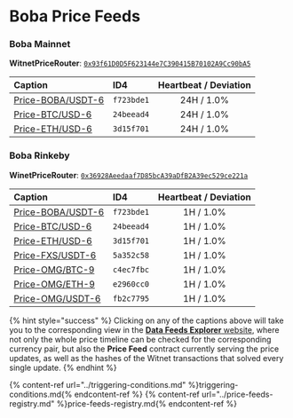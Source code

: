 # Boba Price Feeds

### Boba Mainnet

**WitnetPriceRouter**: [`0x93f61D0D5F623144e7C390415B70102A9Cc90bA5`](https://blockexplorer.boba.network/address/0x93f61D0D5F623144e7C390415B70102A9Cc90bA5/read-contract)

| **Caption** | **ID4** | **Heartbeat / Deviation**
| :- | :- | :-: 
| [Price-BOBA/USDT-6](https://feeds.witnet.io/feeds/boba-mainnet_boba-usdt_6) | `f723bde1` | 24H / 1.0% 
| [Price-BTC/USD-6](https://feeds.witnet.io/feeds/boba-mainnet_btc-usd_6) | `24beead4` | 24H / 1.0% 
| [Price-ETH/USD-6](https://feeds.witnet.io/feeds/boba-mainnet_eth-usd_6) | `3d15f701` | 24H / 1.0% 

### Boba Rinkeby

**WinetPriceRouter**: [`0x36928Aeedaaf7D85bcA39aDfB2A39ec529ce221a`](https://blockexplorer.rinkeby.boba.network/address/0x36928Aeedaaf7D85bcA39aDfB2A39ec529ce221a/read-contract) 

| **Caption** | **ID4** | **Heartbeat / Deviation** 
| :- | :- | :-: 
| [Price-BOBA/USDT-6](https://feeds.witnet.io/feeds/boba-rinkeby_boba-usdt_6) | `f723bde1` | 1H / 1.0% 
| [Price-BTC/USD-6](https://feeds.witnet.io/feeds/boba-rinkeby_btc-usd_6) | `24beead4` | 1H / 1.0% 
| [Price-ETH/USD-6](https://feeds.witnet.io/feeds/boba-rinkeby_eth-usd_6) | `3d15f701` | 1H / 1.0% 
| [Price-FXS/USDT-6](https://feeds.witnet.io/feeds/boba-rinkeby_fxs-usdt_6) | `5a352c58` | 1H / 1.0% 
| [Price-OMG/BTC-9](https://feeds.witnet.io/feeds/boba-rinkeby_omg-btc_9) | `c4ec7fbc` | 1H / 1.0% 
| [Price-OMG/ETH-9](https://feeds.witnet.io/feeds/boba-rinkeby_omg-eth_9) | `e2960cc0` | 1H / 1.0% 
| [Price-OMG/USDT-6](https://feeds.witnet.io/feeds/boba-rinkeby_omg-usdt_6) | `fb2c7795` | 1H / 1.0% 


{% hint style="success" %}
Clicking on any of the captions above will take you to the corresponding view in the [**Data Feeds Explorer** website](https://feeds.witnet.io), where not only the whole price timeline can be checked for the corresponding currency pair, but also the **Price Feed** contract currently serving the price updates, as well as the hashes of the Witnet transactions that solved every single update. 
{% endhint %}

{% content-ref url="../triggering-conditions.md" %}triggering-conditions.md{% endcontent-ref %}
{% content-ref url="../price-feeds-registry.md" %}price-feeds-registry.md{% endcontent-ref %}
